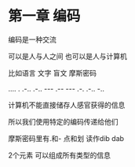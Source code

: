 # 第一章 编码
编码是一种交流

可以是人与人之间 也可以是人与计算机

比如语言 文字 盲文 摩斯密码

.... . .-.. .-.. --- .-- --- .-. .-.. -..

计算机不能直接储存人感官获得的信息

所以我们使用特定的编码传递给他们



摩斯密码里有.和- 点和划 读作dib dab

2个元素 可以组成所有类型的信息

